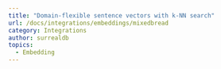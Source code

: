 ```yaml
---
title: "Domain-flexible sentence vectors with k-NN search"
url: /docs/integrations/embeddings/mixedbread
category: Integrations
author: surrealdb
topics:
  - Embedding
---
```



